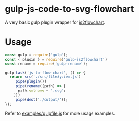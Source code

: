 # gulp-js-code-to-svg-flowchart
A very basic gulp plugin wrapper for [js2flowchart](https://github.com/Bogdan-Lyashenko/js-code-to-svg-flowchart/blob/master/package.json).

# Usage

```js
const gulp = require('gulp');
const { plugin } = require('gulp-js2flowchart');
const rename = require('gulp-rename');

gulp.task('js-to-flow-chart', () => {
  return src('./src/fileSystem.js')
    .pipe(plugin())
    .pipe(rename((path) => {
      path.extname = '.svg';
    }))
    .pipe(dest('./output/'));
});
```

Refer to [examples/gulpfile.js](examples/gulpfile.js) for more usage examples.
